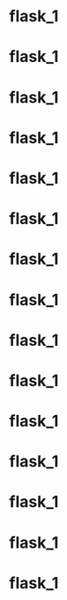 # flask_1
# flask_1
# flask_1
# flask_1
# flask_1
# flask_1
# flask_1
# flask_1
# flask_1
# flask_1
# flask_1
# flask_1
# flask_1
# flask_1
# flask_1
